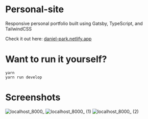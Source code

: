 # Personal-site
Responsive personal portfolio built using Gatsby, TypeScript, and TailwindCSS

Check it out here: [daniel-park.netlify.app](https://daniel-park.netlify.app)

# Want to run it yourself?
```
yarn
yarn run develop
```

# Screenshots
![localhost_8000_](https://github.com/Danielpark1239/personal-site/assets/90424009/6c755dfb-0fd5-4674-83ff-535a869d618f)
![localhost_8000_ (1)](https://github.com/Danielpark1239/personal-site/assets/90424009/ef53291a-f9c3-4ab0-99c4-d1d2bbc47bf2)
![localhost_8000_ (2)](https://github.com/Danielpark1239/personal-site/assets/90424009/50cb632a-d569-4bdf-ba6f-f37d60799180)
